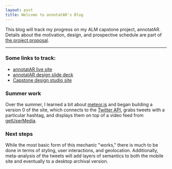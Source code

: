 ```yaml
---
layout: post
title: Welcome to annotatAR's Blog
---
```


This blog will track my progress on my ALM capstone project, annotatAR. Details about the motivation, design, and prospective schedule are part of [the project proposal]({{site.baseurl}}/assets/files/ALM_Capstone_Proposal_RBoyce_v3.2.pdf).

-----

### Some links to track:

* [annotatAR live site](https://annotatar.xyz)
* [annotatAR design slide deck](http://slides.com/arebe/annotatarcap)
* [Capstone design studio site](https://canvas.harvard.edu/courses/4308)

### Summer work

Over the summer, I learned a bit about [meteor.js](https://www.meteor.com/) and began building a version 0 of the site, which connects to the [Twitter API](https://dev.twitter.com/streaming/public), grabs tweets with a particular hashtag, and displays them on top of a video feed from [getUserMedia](https://developer.mozilla.org/en-US/docs/Web/API/Navigator/getUserMedia). 

### Next steps

While the most basic form of this mechanic "works," there is much to be done in terms of styling, user interactions, and geolocation. Additionally, meta-analysis of the tweets will add layers of semantics to both the mobile site and eventually to a desktop archival version.

